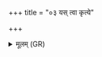 +++
title = "०३ यस् त्वा कृत्ये"

+++
<details><summary>मूलम् (GR)</summary>

यस् त्वा कृत्ये प्रजिघाय  
विद्वाँ अविदुषो गृहम् ।  
पुनस् त्वा तस्मा आ दध्मो  
यथा कृत्याकृतं हनः ॥
</details>